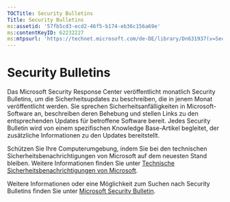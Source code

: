 ```yaml
---
TOCTitle: Security Bulletins
Title: Security Bulletins
ms:assetid: '57fb5cd3-ecd2-46f5-b174-eb36c156a69e'
ms:contentKeyID: 62232227
ms:mtpsurl: 'https://technet.microsoft.com/de-DE/library/Dn631937(v=Security.10)'
---
```


Security Bulletins
==================

Das Microsoft Security Response Center veröffentlicht monatlich Security Bulletins, um die Sicherheitsupdates zu beschreiben, die in jenem Monat veröffentlicht werden. Sie sprechen Sicherheitsanfälligkeiten in Microsoft-Software an, beschreiben deren Behebung und stellen Links zu den entsprechenden Updates für betroffene Software bereit. Jedes Security Bulletin wird von einem spezifischen Knowledge Base-Artikel begleitet, der zusätzliche Informationen zu den Updates bereitstellt.

Schützen Sie Ihre Computerumgebung, indem Sie bei den technischen Sicherheitsbenachrichtigungen von Microsoft auf dem neuesten Stand bleiben. Weitere Informationen finden Sie unter [Technische Sicherheitsbenachrichtigungen von Microsoft](http://technet.microsoft.com/en-us/security/dd252948).

Weitere Informationen oder eine Möglichkeit zum Suchen nach Security Bulletins finden Sie unter [Microsoft Security Bulletin](https://technet.microsoft.com/security/bulletin/).
